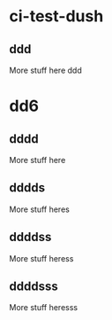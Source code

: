 # ci-test-dush

## ddd
More stuff here
ddd

dd6
=======

## dddd
More stuff here

## dddds
More stuff heres

## ddddss
More stuff heress

## ddddsss
More stuff heresss
